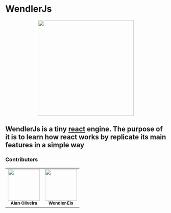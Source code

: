 # WendlerJs

<center>
  <img src="https://user-images.githubusercontent.com/6570553/98684869-72c28b80-2345-11eb-999e-d9c10153729d.png" width="300" />
</center>


## **WendlerJs** is a tiny [react](https://reactjs.org/) engine. The purpose of it is to learn how react works by replicate its main features in a simple way


### Contributors

<table>
  <tr>
    <td align="center">
      <a href="https://github.com/alan-oliv">
        <img src="https://avatars2.githubusercontent.com/u/4368481?s=460&u=5a33be86005760ad777e538f84c06d8d0e0cc238&v=4" width="100px" alt=""/>
        <br />
        <sub>
          <b>Alan Oliveira</b>
        </sub>
      </a>
    </td>
    <td align="center">
      <a href="https://github.com/wendlereis">
        <img src="https://avatars0.githubusercontent.com/u/6570553?s=460&u=363a4bb79dea480907f1fe6909a0e63247ed9b74&v=4" width="100px" alt=""/>
        <br />
        <sub>
          <b>Wendler Eis</b>
        </sub>
      </a>
    </td>
  </tr>
</table>
